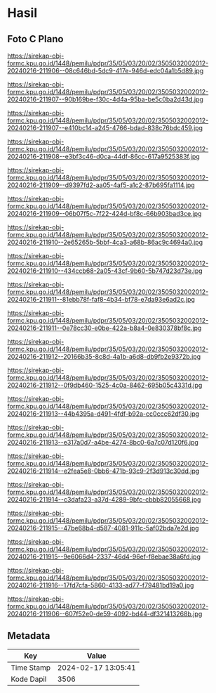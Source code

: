 # Hasil

## Foto C Plano

https://sirekap-obj-formc.kpu.go.id/1448/pemilu/pdpr/35/05/03/20/02/3505032002012-20240216-211906--08c646bd-5dc9-417e-946d-edc04a1b5d89.jpg

https://sirekap-obj-formc.kpu.go.id/1448/pemilu/pdpr/35/05/03/20/02/3505032002012-20240216-211907--90b169be-f30c-4d4a-95ba-be5c0ba2d43d.jpg

https://sirekap-obj-formc.kpu.go.id/1448/pemilu/pdpr/35/05/03/20/02/3505032002012-20240216-211907--e410bc14-a245-4766-bdad-838c76bdc459.jpg

https://sirekap-obj-formc.kpu.go.id/1448/pemilu/pdpr/35/05/03/20/02/3505032002012-20240216-211908--e3bf3c46-d0ca-44df-86cc-617a9525383f.jpg

https://sirekap-obj-formc.kpu.go.id/1448/pemilu/pdpr/35/05/03/20/02/3505032002012-20240216-211909--d9397fd2-aa05-4af5-a1c2-87b695fa1114.jpg

https://sirekap-obj-formc.kpu.go.id/1448/pemilu/pdpr/35/05/03/20/02/3505032002012-20240216-211909--06b07f5c-7f22-424d-bf8c-66b903bad3ce.jpg

https://sirekap-obj-formc.kpu.go.id/1448/pemilu/pdpr/35/05/03/20/02/3505032002012-20240216-211910--2e65265b-5bbf-4ca3-a68b-86ac9c4694a0.jpg

https://sirekap-obj-formc.kpu.go.id/1448/pemilu/pdpr/35/05/03/20/02/3505032002012-20240216-211910--434ccb68-2a05-43cf-9b60-5b747d23d73e.jpg

https://sirekap-obj-formc.kpu.go.id/1448/pemilu/pdpr/35/05/03/20/02/3505032002012-20240216-211911--81ebb78f-faf8-4b34-bf78-e7da93e6ad2c.jpg

https://sirekap-obj-formc.kpu.go.id/1448/pemilu/pdpr/35/05/03/20/02/3505032002012-20240216-211911--0e78cc30-e0be-422a-b8a4-0e830378bf8c.jpg

https://sirekap-obj-formc.kpu.go.id/1448/pemilu/pdpr/35/05/03/20/02/3505032002012-20240216-211912--20166b35-8c8d-4a1b-a6d8-db9fb2e9372b.jpg

https://sirekap-obj-formc.kpu.go.id/1448/pemilu/pdpr/35/05/03/20/02/3505032002012-20240216-211912--0f9db460-1525-4c0a-8462-695b05c4331d.jpg

https://sirekap-obj-formc.kpu.go.id/1448/pemilu/pdpr/35/05/03/20/02/3505032002012-20240216-211913--44b4395a-d491-4fdf-b92a-cc0ccc62df30.jpg

https://sirekap-obj-formc.kpu.go.id/1448/pemilu/pdpr/35/05/03/20/02/3505032002012-20240216-211913--e317a0d7-a4be-4274-8bc0-6a7c07d120f6.jpg

https://sirekap-obj-formc.kpu.go.id/1448/pemilu/pdpr/35/05/03/20/02/3505032002012-20240216-211914--e2fea5e8-0bb6-471b-93c9-2f3d913c30dd.jpg

https://sirekap-obj-formc.kpu.go.id/1448/pemilu/pdpr/35/05/03/20/02/3505032002012-20240216-211914--c3dafa23-a37d-4289-9bfc-cbbb82055668.jpg

https://sirekap-obj-formc.kpu.go.id/1448/pemilu/pdpr/35/05/03/20/02/3505032002012-20240216-211915--47be68b4-d587-4081-911c-5af02bda7e2d.jpg

https://sirekap-obj-formc.kpu.go.id/1448/pemilu/pdpr/35/05/03/20/02/3505032002012-20240216-211915--9e6066d4-2337-46d4-96ef-f8ebae38a6fd.jpg

https://sirekap-obj-formc.kpu.go.id/1448/pemilu/pdpr/35/05/03/20/02/3505032002012-20240216-211916--17fd7cfa-5860-4133-ad77-f79481bd19a0.jpg

https://sirekap-obj-formc.kpu.go.id/1448/pemilu/pdpr/35/05/03/20/02/3505032002012-20240216-211906--607f52e0-de59-4092-bd44-df321413268b.jpg


## Metadata

| Key        | Value               |
| ---------- | ------------------- |
| Time Stamp | 2024-02-17 13:05:41 |
| Kode Dapil | 3506                |



